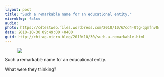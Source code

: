 ```yaml
---
layout: post
title: "Such a remarkable name for an educational entity."
microblog: false
audio: 
photo: https://cdtestweb.files.wordpress.com/2010/10/67cd4-0tg-qqmfnv8sf-fa.jpg
date: 2010-10-30 09:49:00 +0400
guid: http://chirag.micro.blog/2010/10/30/such-a-remarkable.html
---
```

<figure><img src="https://cdtestweb.files.wordpress.com/2010/10/67cd4-0tg-qqmfnv8sf-fa.jpg"></figure><p>Such a remarkable name for an educational entity.</p>
<p>What were they thinking?</p>
